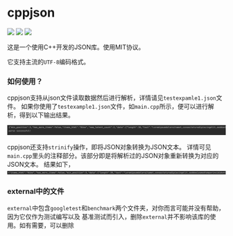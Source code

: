 # cppjson
![](https://img.shields.io/github/license/mashape/apistatus) ![](https://img.shields.io/github/stars/coderhare/cppjson?style=social) ![](https://img.shields.io/powershellgallery/p/DNS.1.1.1.1)

这是一个使用C++开发的JSON库。使用MIT协议。

它支持主流的`UTF-8`编码格式。

### 如何使用？
cppjson支持从json文件读取数据然后进行解析，详情请见`testexpamle1.json`文件。
如果你使用了`testexample1.json`文件，如`main.cpp`所示，便可以进行解析，得到以下输出结果。

![image](cpp_json/images/文件读取序列化.png)

cppjson还支持`strinify`操作，即将JSON对象转换为JSON文本。
详情可见`main.cpp`里头的注释部分。该部分即是将解析过的JSON对象重新转换为对应的JSON文本。
结果如下，
![image](cpp_json/images/stringify.png)

### external中的文件
`external`中包含`googletest`和`benchmark`两个文件夹，对你而言可能并没有帮助，因为它仅作为测试编写以及
基准测试而引入，删除`external`并不影响该库的使用。如有需要，可以删除
